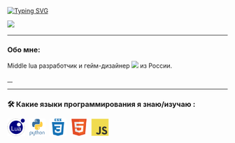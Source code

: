 [![Typing SVG](https://readme-typing-svg.demolab.com?font=Consolas&size=50&pause=1000&width=560&height=100&lines=Middle+Lua+Developer)](https://vk.com/zaebalo_eto_vse)

![](https://github-profile-summary-cards.vercel.app/api/cards/profile-details?username=REBOULT&theme=solarized_dark)

---

### Обо мне:
Middle lua разработчик и гейм-дизайнер <img src="https://media.giphy.com/media/WUlplcMpOCEmTGBtBW/giphy.gif" width="30"> из России.


<a href="https://steamcommunity.com/profiles/76561198970183891">
      <img src="https://i.imgur.com/ljuK2HA.png" alt="">
</a>

<a href="https://vk.com/zaebalo_eto_vse">
      <img src="https://i.imgur.com/xVKJJpr.png" alt="">
</a>

<a href="https://www.youtube.com/channel/UCqcZP8fTfF15jb6nApcdh8w">
      <img src="https://i.imgur.com/KOvc5Ys.png" alt="">
</a>

<a href="https://discord.gg/fZgE8zn2Ad">
      <img src="https://i.imgur.com/Uih0SNW.png" alt="">
</a>


---

### :hammer_and_wrench: Какие языки программирования я знаю/изучаю :
<div>
  <img src="https://github.com/devicons/devicon/blob/master/icons/lua/lua-original-wordmark.svg"  title="Lua" alt="Lua" width="40" height="40"/>&nbsp;
  <img src="https://github.com/devicons/devicon/blob/master/icons/python/python-original-wordmark.svg"  title="Python" alt="Python" width="40" height="40"/>&nbsp;
  <img src="https://github.com/devicons/devicon/blob/master/icons/css3/css3-plain-wordmark.svg"  title="CSS3" alt="CSS" width="40" height="40"/>&nbsp;
  <img src="https://github.com/devicons/devicon/blob/master/icons/html5/html5-original.svg" title="HTML5" alt="HTML" width="40" height="40"/>&nbsp;
  <img src="https://github.com/devicons/devicon/blob/master/icons/javascript/javascript-original.svg" title="JavaScript" alt="JavaScript" width="40" height="40"/>&nbsp;
</div>

